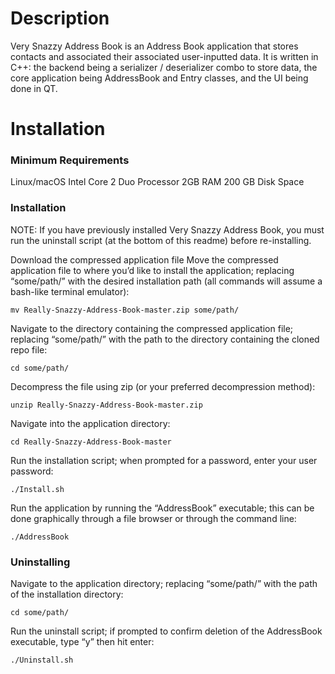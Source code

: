 # Description #
Very Snazzy Address Book is an Address Book application that stores contacts and associated their associated user-inputted data. It is written in C++: the backend being a serializer / deserializer combo to store data, the core application being AddressBook and Entry classes, and the UI being done in QT.

# Installation #

### Minimum Requirements ###
Linux/macOS
Intel Core 2 Duo Processor
2GB RAM
200 GB Disk Space

### Installation ###
NOTE: If you have previously installed Very Snazzy Address Book, you must run the uninstall script (at the bottom of this readme) before re-installing.

Download the compressed application file
Move the compressed application file to where you’d like to install the application; replacing “some/path/” with the desired installation path (all commands will assume a bash-like terminal emulator):

` mv Really-Snazzy-Address-Book-master.zip some/path/ `

Navigate to the directory containing the compressed application file; replacing “some/path/” with the path to the directory containing the cloned repo file:

` cd some/path/ `

Decompress the file using zip (or your preferred decompression method):

` unzip Really-Snazzy-Address-Book-master.zip `

Navigate into the application directory:

` cd Really-Snazzy-Address-Book-master `

Run the installation script; when prompted for a password, enter your user password:

` ./Install.sh `

Run the application by running the “AddressBook” executable; this can be done graphically through a file browser or through the command line:

` ./AddressBook `

### Uninstalling ###
Navigate to the application directory; replacing “some/path/” with the path of the installation directory:

` cd some/path/ `

Run the uninstall script; if prompted to confirm deletion of the AddressBook executable, type “y” then hit enter:

` ./Uninstall.sh `
